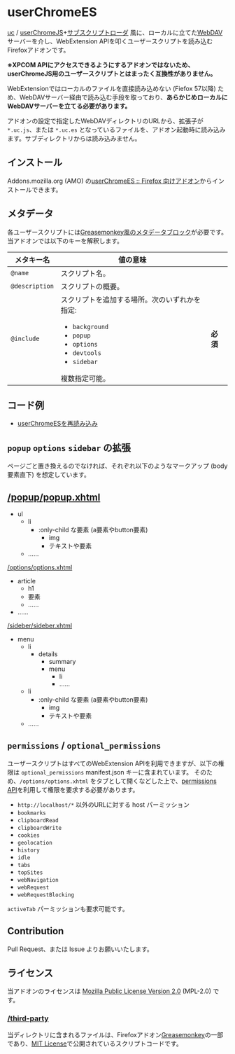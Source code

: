 userChromeES
============
[uc] / [userChromeJS]+[サブスクリプトローダ] 風に、ローカルに立てた[WebDAV]サーバーを介し、WebExtension APIを叩くユーザースクリプトを読み込むFirefoxアドオンです。

**※XPCOM APIにアクセスできるようにするアドオンではないため、userChromeJS用のユーザースクリプトとはまったく互換性がありません。**

WebExtensionではローカルのファイルを直接読み込めない (Fiefox 57以降) ため、WebDAVサーバー経由で読み込む手段を取っており、**あらかじめローカルにWebDAVサーバーを立てる必要があります。**

アドオンの設定で指定したWebDAVディレクトリのURLから、拡張子が `*.uc.js`、または `*.uc.es` となっているファイルを、アドオン起動時に読み込みます。サブディレクトリからは読み込みません。

[uc]: https://addons.mozilla.org/firefox/addon/uc/ "userChromeJS + Sub-Script/Overlay Loader"
[userChromeJS]: http://userchromejs.mozdev.org/ "JavaScriptを通して、Firefoxのインターフェイスを簡単に改造するための拡張"
[サブスクリプトローダ]: https://github.com/alice0775/userChrome.js/blob/master/userChrome.js "userChrome.jsというファイル名でプロファイルフォルダの中のchromeフォルダに置くことで、同フォルダ内の *.uc.jsファイル(example.uc.jsといったように)や *.uc.xulファイル(または*.xulファイル)を自動で全て読み込むようになります。"
[WebDAV]: https://ja.wikipedia.org/wiki/WebDAV "WebDAVはHypertext Transfer Protocolを拡張したもので、Webサーバ上のファイル管理を目的とした分散ファイルシステムを実現するプロトコルである。"

インストール
------------
Addons.mozilla.org (AMO) の[userChromeES :: Firefox 向けアドオン]からインストールできます。

[userChromeES :: Firefox 向けアドオン]: https://addons.mozilla.org/ja/firefox/addon/user-chrome-es/

メタデータ
----------
各ユーザースクリプトには[Greasemonkey風のメタデータブロック]が必要です。当アドオンでは以下のキーを解釈します。

| メタキー名     | 値の意味 |         |   
|----------------|--------------------|---|
| `@name`        | スクリプト名。     |   |
| `@description` | スクリプトの概要。 |   |
| `@include`     | スクリプトを追加する場所。次のいずれかを指定:<ul><li><code>background</code></li><li><code>popup</code></li><li><code>options</code></li><li><code>devtools</code></li><li><code>sidebar</code></li></ul>複数指定可能。 | **必須** |

[Greasemonkey風のメタデータブロック]: https://wiki.greasespot.net/Metadata_Block#Syntax

コード例
--------
- [userChromeESを再読み込み](https://greasyfork.org/scripts/34246/code)

`popup` `options` `sidebar` の拡張
----------------------------------
ページごと置き換えるのでなければ、それぞれ以下のようなマークアップ (body要素直下) を想定しています。

[/popup/popup.xhtml](popup/popup.xhtml)
---------------------------------------
- ul
	+ li
		* :only-child な要素 (a要素やbutton要素)
			- img
			- テキストや要素
	+ ……

[/options/options.xhtml](options/options.xhtml)
- article
	+ h1
	+ 要素
	+ ……
- ……

[/sideber/sideber.xhtml](options/options.xhtml)
- menu
	+ li
		* details
			- summary
			- menu
				+ li
				+ ……
	+ li
		* :only-child な要素 (a要素やbutton要素)
			- img
			- テキストや要素
	+ ……

`permissions` / `optional_permissions`
--------------------------------------
ユーザースクリプトはすべてのWebExtension APIを利用できますが、以下の権限は `optional_permissions` manifest.json キーに含まれています。
そのため、`/options/options.xhtml` をタブとして開くなどした上で、[permissions API]を利用して権限を要求する必要があります。

- `http://localhost/*` 以外のURLに対する host パーミッション
- `bookmarks`
- `clipboardRead`
- `clipboardWrite`
- `cookies`
- `geolocation`
- `history`
- `idle`
- `tabs`
- `topSites`
- `webNavigation`
- `webRequest`
- `webRequestBlocking`

`activeTab` パーミッションも要求可能です。

[permissions API]: https://developer.mozilla.org/Add-ons/WebExtensions/API/permissions

Contribution
------------
Pull Request、または Issue よりお願いいたします。

ライセンス
----------
当アドオンのライセンスは [Mozilla Public License Version 2.0] \(MPL-2.0) です。

[Mozilla Public License Version 2.0]: https://www.mozilla.org/MPL/2.0/

### [/third-party](third-party)
当ディレクトリに含まれるファイルは、Firefoxアドオン[Greasemonkey]の一部であり、[MIT License]で公開されているスクリプトコードです。

[Greasemonkey]: https://github.com/greasemonkey/greasemonkey/
[MIT License]: https://ja.osdn.net/projects/opensource/wiki/licenses/MIT_license
